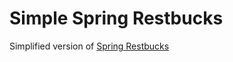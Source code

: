 # Simple Spring Restbucks 

Simplified version of [Spring Restbucks](https://github.com/olivergierke/spring-restbucks)